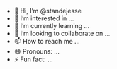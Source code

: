 - 👋 Hi, I’m @standejesse
- 👀 I’m interested in ...
- 🌱 I’m currently learning ...
- 💞️ I’m looking to collaborate on ...
- 📫 How to reach me ...
- 😄 Pronouns: ...
- ⚡ Fun fact: ...

<!---
standejesse/standejesse is a ✨ special ✨ repository because its `README.md` (this file) appears on your GitHub profile.
You can click the Preview link to take a look at your changes.
--->
